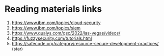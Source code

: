 # Reading materials links

1. https://www.ibm.com/topics/cloud-security
2. https://www.ibm.com/topics/siem
3. https://www.qualys.com/qsc/2022/las-vegas/videos/
4. https://fuzzysecurity.com/tutorials.html
5. https://safecode.org/category/resource-secure-development-practices/ (star)
